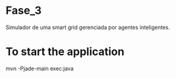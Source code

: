 # Fase_3

Simulador de uma smart grid gerenciada por agentes inteligentes.

# To start the application

mvn -Pjade-main exec:java
